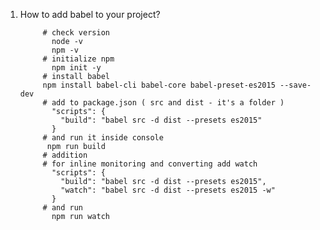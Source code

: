 1. How to add babel to your project?
      
            # check version
              node -v
              npm -v
            # initialize npm 
              npm init -y
            # install babel
            npm install babel-cli babel-core babel-preset-es2015 --save-dev
            # add to package.json ( src and dist - it's a folder )
              "scripts": {
                "build": "babel src -d dist --presets es2015"
              }
            # and run it inside console
             npm run build 
            # addition 
            # for inline monitoring and converting add watch
              "scripts": {
                "build": "babel src -d dist --presets es2015",
                "watch": "babel src -d dist --presets es2015 -w"
              }
            # and run 
              npm run watch

      
